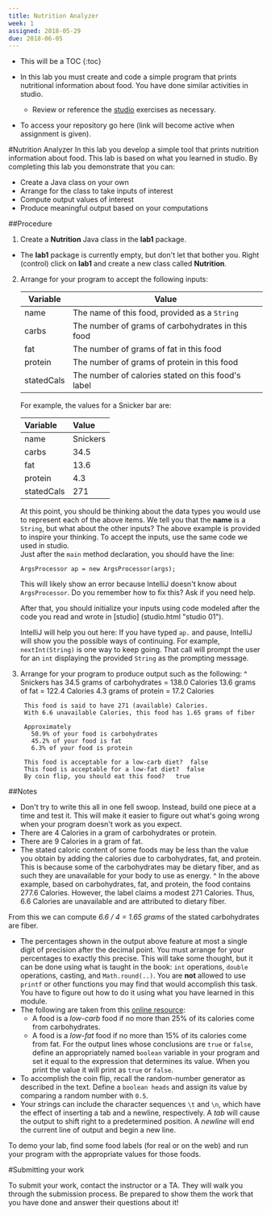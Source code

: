 ```yaml
---
title: Nutrition Analyzer
week: 1
assigned: 2018-05-29
due: 2018-06-05
---
```


* This will be a TOC
{:toc}

* In this lab you must create and code a simple program that prints
nutritional information about food.  You have done similar activities
in studio.
  * Review or reference the [studio](../studio) exercises
  as necessary.
* To access your repository go here (link will become active when assignment is given).

#Nutrition Analyzer
In this lab you develop a simple tool that prints nutrition information about food. This lab is based on what you learned in studio. By completing this lab you demonstrate that you can:

* Create a Java class on your own
* Arrange for the class to take inputs of interest
* Compute output values of interest
* Produce meaningful output based on your computations


##Procedure
1. Create a **Nutrition** Java class in the **lab1** package.
  * The **lab1** package is currently empty, but don\'t let that bother you.  Right (control) click on **lab1** and create a new class called **Nutrition**.
2. Arrange for your program to accept the following inputs:

	| Variable      | Value                                              |
	| ------------- | -------------------------------------------------- |
	| name          | The name of this food, provided as a `String`      |
	| carbs         | The number of grams of carbohydrates in this food  |
	| fat           | The number of grams of fat in this food            |
	| protein       | The number of grams of protein in this food        |
	| statedCals    | The number of calories stated on this food\'s label |

	For example, the values for a Snicker bar are:

	| Variable      | Value         |
	| :------------ | :------------ |
	| name          | Snickers      |
	| carbs         | 34.5          |
	| fat           | 13.6          |
	| protein       | 4.3           |
	| statedCals    | 271           |

	At this point, you should be thinking about the data types you would use to represent each of the above
	items.  We tell you that the **name** is a `String`, but what about the other inputs?
	The above example is provided to inspire your thinking.
	To accept the inputs, use the same code we used in studio.  
	Just after the `main` method declaration, you should have the line:

	`ArgsProcessor ap = new ArgsProcessor(args);`

	This will likely show an error because IntelliJ doesn\'t know about `ArgsProcessor`.  Do you remember how to fix this?  Ask if you need help.

	After that, you should initialize your inputs using code modeled after the code you read and wrote in [studio] (studio.html "studio 01").

	IntelliJ will help you out here:  If you have typed `ap.` and pause, IntelliJ will show you the possible
	ways of continuing.  For example, `nextInt(String)` is one way to keep going.  That call will prompt the user for an `int` displaying the provided `String` as the prompting message.

3. Arrange for your program to produce output such as the following:
^
        Snickers has
        34.5 grams of carbohydrates = 138.0 Calories
        13.6 grams of fat = 122.4 Calories
        4.3 grams of protein = 17.2 Calories

        This food is said to have 271 (available) Calories.
        With 6.6 unavailable Calories, this food has 1.65 grams of fiber

        Approximately
          50.9% of your food is carbohydrates
          45.2% of your food is fat
          6.3% of your food is protein

        This food is acceptable for a low-carb diet?  false
        This food is acceptable for a low-fat diet?  false
        By coin flip, you should eat this food?   true

##Notes
* Don\'t try to write this all in one fell swoop. Instead, build one piece at a time and test it. This will make it easier to figure out what\'s going wrong when your program doesn\'t work as you expect.
* There are 4 Calories in a gram of carbohydrates or protein.
* There are 9 Calories in a gram of fat.
* The stated caloric content of some foods may be less than the value you obtain by adding the 
calories due to carbohydrates, fat, and protein. This is because some of the carbohydrates may 
be dietary fiber, and as such they are unavailable for your body to use as energy.
^
In the above example, based on carbohydrates, fat, and protein, the food contains 277.6 Calories.
However, the label claims a modest 271 Calories. Thus, 6.6 Calories are unavailable and are attributed to dietary fiber.

From this we can compute *6.6 / 4 = 1.65 grams* of the stated carbohydrates are fiber.

* The percentages shown in the output above feature at most a single digit of precision after 
the decimal point. You must arrange for your percentages to exactly this precise.
This will take some thought, but it can be done using what is taught in the book: `int` operations, `double` operations, casting, and `Math.round(..)`. You are **not** allowed to use `printf` or other functions you may find that would accomplish this task. You have to figure out how to do it using what you have learned in this module.
* The following are taken from this 
[online resource](http://www.freedieting.com/tools/nutrient_calculator.htm):
  * A food is a *low-carb* food if no more than 25% of its calories come from carbohydrates.  
  * A food is a *low-fat* food if no more than 15% of its calories come from fat. For the output lines whose conclusions are `true` or `false`, define an appropriately named `boolean` variable in your program and set it equal to the expression that determines its value. When you print the value it will print as `true` or `false`.
* To accomplish the coin flip, recall the random-number generator as described in the text. 
Define a `boolean heads` and assign its value by comparing a random number with `0.5`.
* Your strings can include the character sequences `\t` and `\n`, which have the effect of 
inserting a tab and a newline, respectively. A *tab* will cause the output to shift right to a predetermined position. A *newline* will end the current line of output and begin a new line.

To demo your lab, find some food labels (for real or on the web) and run your program with the appropriate values for those foods.

#Submitting your work

To submit your work, contact the instructor or a TA. They will walk you through the submission process. Be prepared to show them the work that you have done and answer their questions about it!

